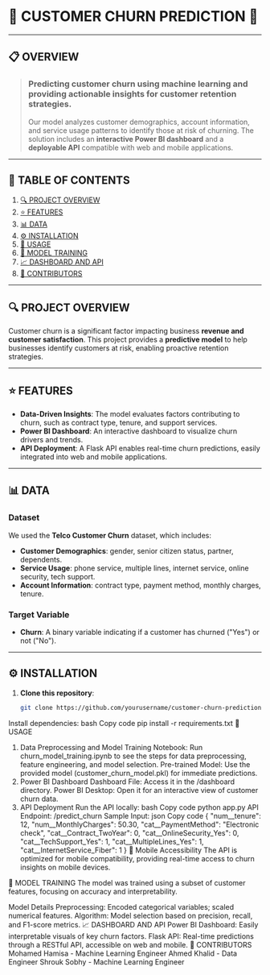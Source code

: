 # 🧠 **CUSTOMER CHURN PREDICTION** 🚀

---

## 📋 **OVERVIEW**
> ### **Predicting customer churn using machine learning and providing actionable insights for customer retention strategies.**  
> Our model analyzes customer demographics, account information, and service usage patterns to identify those at risk of churning. The solution includes an **interactive Power BI dashboard** and a **deployable API** compatible with web and mobile applications.

---

## 📑 **TABLE OF CONTENTS**
1. [🔍 PROJECT OVERVIEW](#project-overview)
2. [⭐ FEATURES](#features)
3. [📊 DATA](#data)
4. [⚙️ INSTALLATION](#installation)
5. [🚀 USAGE](#usage)
6. [🔧 MODEL TRAINING](#model-training)
7. [📈 DASHBOARD AND API](#dashboard-and-api)
8. [👥 CONTRIBUTORS](#contributors)

---

## 🔍 **PROJECT OVERVIEW**
Customer churn is a significant factor impacting business **revenue and customer satisfaction**. This project provides a **predictive model** to help businesses identify customers at risk, enabling proactive retention strategies.

---

## ⭐ **FEATURES**
- **Data-Driven Insights**: The model evaluates factors contributing to churn, such as contract type, tenure, and support services.
- **Power BI Dashboard**: An interactive dashboard to visualize churn drivers and trends.
- **API Deployment**: A Flask API enables real-time churn predictions, easily integrated into web and mobile applications.

---

## 📊 **DATA**

### Dataset
We used the **Telco Customer Churn** dataset, which includes:
- **Customer Demographics**: gender, senior citizen status, partner, dependents.
- **Service Usage**: phone service, multiple lines, internet service, online security, tech support.
- **Account Information**: contract type, payment method, monthly charges, tenure.

### Target Variable
- **Churn**: A binary variable indicating if a customer has churned ("Yes") or not ("No").

---

## ⚙️ **INSTALLATION**

1. **Clone this repository**:
   ```bash
   git clone https://github.com/yourusername/customer-churn-prediction.git
Install dependencies:
bash
Copy code
pip install -r requirements.txt
🚀 USAGE
1. Data Preprocessing and Model Training
Notebook: Run churn_model_training.ipynb to see the steps for data preprocessing, feature engineering, and model selection.
Pre-trained Model: Use the provided model (customer_churn_model.pkl) for immediate predictions.
2. Power BI Dashboard
Dashboard File: Access it in the /dashboard directory.
Power BI Desktop: Open it for an interactive view of customer churn data.
3. API Deployment
Run the API locally:
bash
Copy code
python app.py
API Endpoint: /predict_churn
Sample Input:
json
Copy code
{
    "num__tenure": 12,
    "num__MonthlyCharges": 50.30,
    "cat__PaymentMethod": "Electronic check",
    "cat__Contract_TwoYear": 0,
    "cat__OnlineSecurity_Yes": 0,
    "cat__TechSupport_Yes": 1,
    "cat__MultipleLines_Yes": 1,
    "cat__InternetService_Fiber": 1
}
📱 Mobile Accessibility
The API is optimized for mobile compatibility, providing real-time access to churn insights on mobile devices.

🔧 MODEL TRAINING
The model was trained using a subset of customer features, focusing on accuracy and interpretability.

Model Details
Preprocessing: Encoded categorical variables; scaled numerical features.
Algorithm: Model selection based on precision, recall, and F1-score metrics.
📈 DASHBOARD AND API
Power BI Dashboard: Easily interpretable visuals of key churn factors.
Flask API: Real-time predictions through a RESTful API, accessible on web and mobile.
👥 CONTRIBUTORS
Mohamed Hamisa - Machine Learning Engineer
Ahmed Khalid - Data Engineer
Shrouk Sobhy - Machine Learning Engineer
